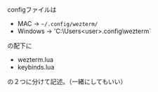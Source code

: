 configファイルは
- MAC -> `~/.config/wezterm/`
- Windows -> 'C:\Users\<user>\.config\wezterm`

の配下に
- wezterm.lua
- keybinds.lua

の２つに分けて記述。（一緒にしてもいい）
